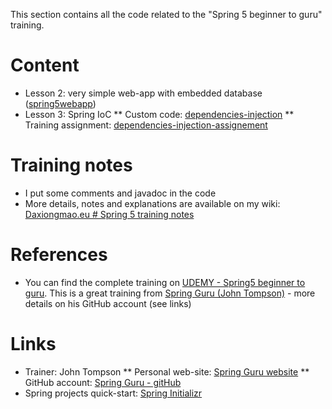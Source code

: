 This section contains all the code related to the "Spring 5 beginner to guru" training. 


# Content
* Lesson 2: very simple web-app with embedded database ([spring5webapp](spring5webapp))
* Lesson 3: Spring IoC 
** Custom code: [dependencies-injection](dependencies-injection)
** Training assignment: [dependencies-injection-assignement](dependencies-injection-assignement)


# Training notes
* I put some comments and javadoc in the code
* More details, notes and explanations are available on my wiki: [Daxiongmao.eu # Spring 5 training notes](http://www.daxiongmao.eu/wiki/index.php?title=Spring_5_training_(Spring_guru)_-_personal_notes#springMVC)


# References
* You can find the complete training on [UDEMY - Spring5 beginner to guru](https://www.udemy.com/spring-framework-5-beginner-to-guru/). This is a great training from [Spring Guru (John Tompson)](https://springframework.guru/) - more details on his GitHub account (see links)


# Links
* Trainer: John Tompson
** Personal web-site: [Spring Guru website](https://springframework.guru/)
** GitHub account: [Spring Guru - gitHub](https://github.com/springframeworkguru)
* Spring projects quick-start: [Spring Initializr](http://start.spring.io/)